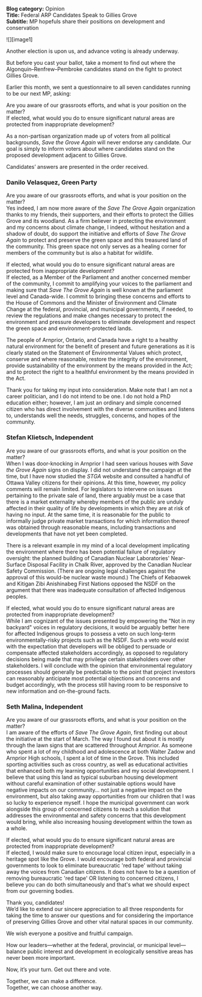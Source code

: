 **Blog category:** Opinion  
**Title:** Federal ARP Candidates Speak to Gillies Grove  
**Subtitle:** MP hopefuls share their positions on development and conservation

![][image1]

Another election is upon us, and advance voting is already underway.

But before you cast your ballot, take a moment to find out where the Algonquin–Renfrew–Pembroke candidates stand on the fight to protect Gillies Grove.

Earlier this month, we sent a questionnaire to all seven candidates running to be our next MP, asking:

Are you aware of our grassroots efforts, and what is your position on the matter?  
If elected, what would you do to ensure significant natural areas are protected from inappropriate development?

As a non-partisan organization made up of voters from all political backgrounds, *Save the Grove Again* will never endorse any candidate. Our goal is simply to inform voters about where candidates stand on the proposed development adjacent to Gillies Grove.

Candidates’ answers are presented in the order received.

### Danilo Velasquez, Green Party

Are you aware of our grassroots efforts, and what is your position on the matter?  
Yes indeed, I am now more aware of the *Save The Grove Again* organization thanks to my friends, their supporters, and their efforts to protect the Gillies Grove and its woodland. As a firm believer in protecting the environment and my concerns about climate change, I indeed, without hesitation and a shadow of doubt, do support the initiative and efforts of *Save The Grove Again* to protect and preserve the green space and this treasured land of the community. This green space not only serves as a healing corner for members of the community but is also a habitat for wildlife.

If elected, what would you do to ensure significant natural areas are protected from inappropriate development?  
If elected, as a Member of the Parliament and another concerned member of the community, I commit to amplifying your voices to the parliament and making sure that *Save The Grove Again* is well known at the parliament level and Canada-wide. I commit to bringing these concerns and efforts to the House of Commons and the Minister of Environment and Climate Change at the federal, provincial, and municipal governments, if needed, to review the regulations and make changes necessary to protect the environment and pressure developers to eliminate development and respect the green space and environment-protected lands.

The people of Arnprior, Ontario, and Canada have a right to a healthy natural environment for the benefit of present and future generations as it is clearly stated on the Statement of Environmental Values which protect, conserve and where reasonable, restore the integrity of the environment, provide sustainability of the environment by the means provided in the Act; and to protect the right to a healthful environment by the means provided in the Act.

Thank you for taking my input into consideration. Make note that I am not a career politician, and I do not intend to be one. I do not hold a PhD education either; however, I am just an ordinary and simple concerned citizen who has direct involvement with the diverse communities and listens to, understands well the needs, struggles, concerns, and hopes of the community.

### Stefan Klietsch, Independent

Are you aware of our grassroots efforts, and what is your position on the matter?  
When I was door-knocking in Arnprior I had seen various houses with *Save the Grove Again* signs on display. I did not understand the campaign at the time, but I have now studied the *STGA* website and consulted a handful of Ottawa Valley citizens for their opinions. At this time, however, my policy comments will remain limited.  For legislators to intervene on issues pertaining to the private sale of land, there arguably must be a case that there is a market externality whereby members of the public are unduly affected in their quality of life by developments in which they are at risk of having no input.  At the same time, it is reasonable for the public to informally judge private market transactions for which information thereof was obtained through reasonable means, including transactions and developments that have not yet been completed.

There is a relevant example in my mind of a local development implicating the environment where there has been potential failure of regulatory oversight: the planned building of Canadian Nuclear Laboratories' Near-Surface Disposal Facility in Chalk River, approved by the Canadian Nuclear Safety Commission. (There are ongoing legal challenges against the approval of this would-be nuclear waste mound.) The Chiefs of Kebaowek and Kitigan Zibi Anishinabeg First Nations opposed the NSDF on the argument that there was inadequate consultation of affected Indigenous peoples.

If elected, what would you do to ensure significant natural areas are protected from inappropriate development?  
While I am cognizant of the issues presented by empowering the "Not in my backyard" voices in regulatory decisions, it would be arguably better here for affected Indigenous groups to possess a veto on such long-term environmentally-risky projects such as the NSDF. Such a veto would exist with the expectation that developers will be obliged to persuade or compensate affected stakeholders accordingly, as opposed to regulatory decisions being made that may privilege certain stakeholders over other stakeholders. I will conclude with the opinion that environmental regulatory processes should generally be predictable to the point that project investors can reasonably anticipate most potential objections and concerns and budget accordingly, wth the process still having room to be responsive to new information and on-the-ground facts.

### Seth Malina, Independent

Are you aware of our grassroots efforts, and what is your position on the matter?  
I am aware of the efforts of *Save The Grove Again*, first finding out about the initiative at the start of March. The way I found out about it is mostly through the lawn signs that are scattered throughout Arnprior. As someone who spent a lot of my childhood and adolescence at both Walter Zadow and Arnprior High schools, I spent a lot of time in the Grove. This included sporting activities such as cross country, as well as educational activities that enhanced both my learning opportunities and my social development. I believe that using this land as typical suburban housing development without careful examination of other sustainable options would have negative impacts on our community... not just a negative impact on the environment, but also taking away opportunities from our children that I was so lucky to experience myself. I hope the municipal government can work alongside this group of concerned citizens to reach a solution that addresses the environmental and safety concerns that this development would bring, while also increasing housing development within the town as a whole.

If elected, what would you do to ensure significant natural areas are protected from inappropriate development?  
If elected, I would make sure to encourage local citizen input, especially in a heritage spot like the Grove. I would encourage both federal and provincial governments to look to eliminate bureaucratic 'red tape' without taking away the voices from Canadian citizens. It does not have to be a question of removing bureaucratic 'red tape' OR listening to concerned citizens, I believe you can do both simultaneously and that's what we should expect from our governing bodies.

Thank you, candidates\!  
We’d like to extend our sincere appreciation to all three respondents for taking the time to answer our questions and for considering the importance of preserving Gillies Grove and other vital natural spaces in our community.

We wish everyone a positive and fruitful campaign.

How our leaders—whether at the federal, provincial, or municipal level—balance public interest and development in ecologically sensitive areas has never been more important.

Now, it’s your turn. Get out there and vote.

Together, we can make a difference.  
Together, we can choose another way.